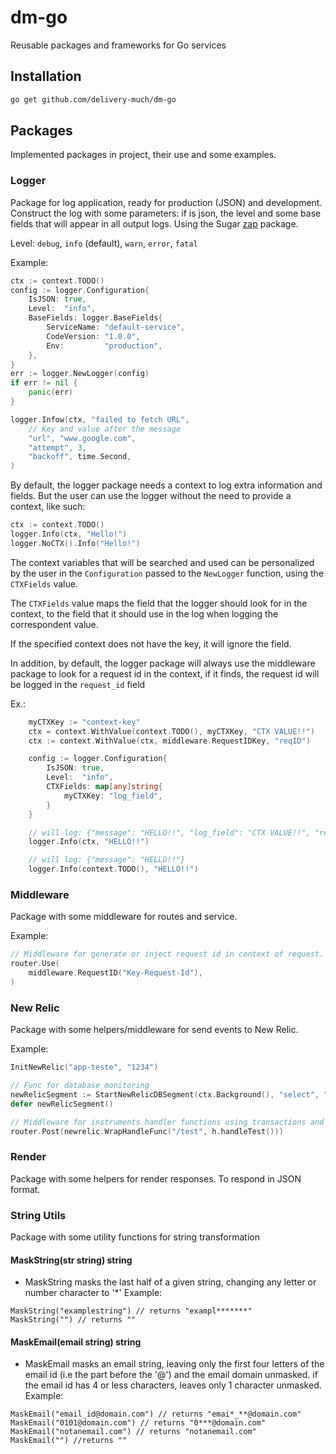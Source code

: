 # dm-go

Reusable packages and frameworks for Go services

## Installation

```bash
go get github.com/delivery-much/dm-go
```

## Packages

Implemented packages in project, their use and some examples.

### Logger

Package for log application, ready for production (JSON) and development. Construct the log with some parameters: if is json, the level and some base fields that will appear in all output logs. Using the Sugar [zap](https://github.com/uber-go/zap) package.

Level: `debug`, `info` (default), `warn`, `error`, `fatal`

Example:

```go
ctx := context.TODO()
config := logger.Configuration{
    IsJSON: true,
    Level:  "info",
    BaseFields: logger.BaseFields{
        ServiceName: "default-service",
        CodeVersion: "1.0.0",
        Env:         "production",
    },
}
err := logger.NewLogger(config)
if err != nil {
    panic(err)
}

logger.Infow(ctx, "failed to fetch URL",
    // Key and value after the message
    "url", "www.google.com",
    "attempt", 3,
    "backoff", time.Second,
)
```

By default, the logger package needs a context to log extra information and fields.
But the user can use the logger without the need to provide a context, like such:

```go
ctx := context.TODO()
logger.Info(ctx, "Hello!")
logger.NoCTX().Info("Hello!")
```

The context variables that will be searched and used can be personalized 
by the user in the `Configuration` passed to the `NewLogger` function, using the `CTXFields` value.

The `CTXFields` value maps the field that the logger should look for in the context, 
to the field that it should use in the log when logging the correspondent value.

If the specified context does not have the key, it will ignore the field.

In addition, by default, the logger package will always use the middleware package
to look for a request id in the context, if it finds, the request id will be logged in the `request_id` field

Ex.:
```go
    myCTXKey := "context-key"
    ctx = context.WithValue(context.TODO(), myCTXKey, "CTX VALUE!!")
	ctx := context.WithValue(ctx, middleware.RequestIDKey, "reqID")

    config := logger.Configuration{
        IsJSON: true,
        Level:  "info",
        CTXFields: map[any]string{
            myCTXKey: "log_field",
        }
    }

    // will log: {"message": "HELLO!!", "log_field": "CTX VALUE!!", "request_id": "reqID"}  
    logger.Info(ctx, "HELLO!!")

    // will log: {"message": "HELLO!!"}
    logger.Info(context.TODO(), "HELLO!!")
```



### Middleware

Package with some middleware for routes and service.

Example:

```go
// Middleware for generate or inject request id in context of request.
router.Use(
    middleware.RequestID("Key-Request-Id"),
)
```

### New Relic

Package with some helpers/middleware for send events to New Relic.

Example:

```go
InitNewRelic("app-teste", "1234")

// Func for database monitoring
newRelicSegment := StartNewRelicDBSegment(ctx.Background(), "select", "user")
defer newRelicSegment()

// Middleware for instruments handler functions using transactions and monitoring the route 
router.Post(newrelic.WrapHandleFunc("/test", h.handleTest()))
```

### Render

Package with some helpers for render responses. To respond in JSON format.

### String Utils

Package with some utility functions for string transformation

#### MaskString(str string) string
- MaskString masks the last half of a given string, changing any letter or number character to '*'
Example:
```golang
MaskString("examplestring") // returns "exampl*******"
MaskString("") // returns ""
```

#### MaskEmail(email string) string
- MaskEmail masks an email string,
leaving only the first four letters of the email id (i.e the part before the '@') and the email domain unmasked.
if the email id has 4 or less characters, leaves only 1 character unmasked.
Example:
```golang
MaskEmail("email_id@domain.com") // returns "emai*_**@domain.com"
MaskEmail("0101@domain.com") // returns "0***@domain.com"
MaskEmail("notanemail.com") // returns "notanemail.com"
MaskEmail("") //returns ""
```
